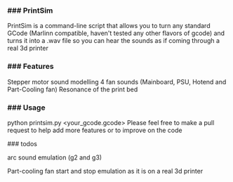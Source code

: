 ### \### PrintSim

PrintSim is a command-line script that allows you to turn any standard GCode (Marlinn compatible, haven't tested any other flavors of gcode) and turns it into a .wav file so you can hear the sounds as if coming through a real 3d printer

### \### Features

Stepper motor sound modelling
4 fan sounds (Mainboard, PSU, Hotend and Part-Cooling fan)
Resonance of the print bed

### \### Usage

python printsim.py <your\_gcode.gcode>
Please feel free to make a pull request to help add more features or to improve on the code

\### todos

arc sound emulation (g2 and g3)

Part-cooling fan start and stop emulation as it is  on a real 3d printer

